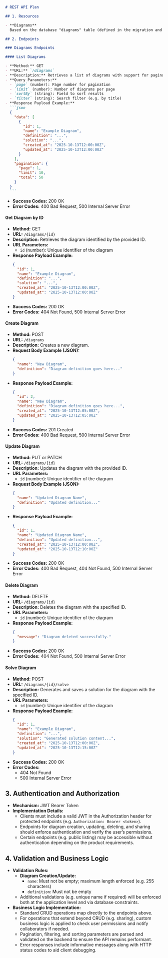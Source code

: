 ````markdown
# REST API Plan

## 1. Resources

- **Diagrams**  
  Based on the database "diagrams" table (defined in the migration and database.types.ts), this resource represents a visual or data diagram with fields such as id, title, content, created_at, updated_at, etc.

## 2. Endpoints

### Diagrams Endpoints

#### List Diagrams

- **Method:** GET
- **URL:** `/diagrams`
- **Description:** Retrieves a list of diagrams with support for pagination, filtering, and sorting.
- **Query Parameters:**
  - `page` (number): Page number for pagination
  - `limit` (number): Number of diagrams per page
  - `sortBy` (string): Field to sort results
  - `filter` (string): Search filter (e.g. by title)
- **Response Payload Example:**
  ```json
  {
    "data": [
      {
        "id": 1,
        "name": "Example Diagram",
        "definition": "...",
        "solution": "...",
        "created_at": "2025-10-13T12:00:00Z",
        "updated_at": "2025-10-13T12:00:00Z"
      }
    ],
    "pagination": {
      "page": 1,
      "limit": 10,
      "total": 50
    }
  }
  ```
````

- **Success Codes:** 200 OK
- **Error Codes:** 400 Bad Request, 500 Internal Server Error

#### Get Diagram by ID

- **Method:** GET
- **URL:** `/diagrams/{id}`
- **Description:** Retrieves the diagram identified by the provided ID.
- **URL Parameters:**
  - `id` (number): Unique identifier of the diagram
- **Response Payload Example:**
  ```json
  {
    "id": 1,
    "name": "Example Diagram",
    "definition": "...",
    "solution": "...",
    "created_at": "2025-10-13T12:00:00Z",
    "updated_at": "2025-10-13T12:00:00Z"
  }
  ```
- **Success Codes:** 200 OK
- **Error Codes:** 404 Not Found, 500 Internal Server Error

#### Create Diagram

- **Method:** POST
- **URL:** `/diagrams`
- **Description:** Creates a new diagram.
- **Request Body Example (JSON):**
  ```json
  {
    "name": "New Diagram",
    "definition": "Diagram definition goes here..."
  }
  ```
- **Response Payload Example:**
  ```json
  {
    "id": 2,
    "name": "New Diagram",
    "definition": "Diagram definition goes here...",
    "created_at": "2025-10-13T12:05:00Z",
    "updated_at": "2025-10-13T12:05:00Z"
  }
  ```
- **Success Codes:** 201 Created
- **Error Codes:** 400 Bad Request, 500 Internal Server Error

#### Update Diagram

- **Method:** PUT or PATCH
- **URL:** `/diagrams/{id}`
- **Description:** Updates the diagram with the provided ID.
- **URL Parameters:**
  - `id` (number): Unique identifier of the diagram
- **Request Body Example (JSON):**
  ```json
  {
    "name": "Updated Diagram Name",
    "definition": "Updated definition..."
  }
  ```
- **Response Payload Example:**
  ```json
  {
    "id": 1,
    "name": "Updated Diagram Name",
    "definition": "Updated definition...",
    "created_at": "2025-10-13T12:00:00Z",
    "updated_at": "2025-10-13T12:10:00Z"
  }
  ```
- **Success Codes:** 200 OK
- **Error Codes:** 400 Bad Request, 404 Not Found, 500 Internal Server Error

#### Delete Diagram

- **Method:** DELETE
- **URL:** `/diagrams/{id}`
- **Description:** Deletes the diagram with the specified ID.
- **URL Parameters:**
  - `id` (number): Unique identifier of the diagram
- **Response Payload Example:**
  ```json
  {
    "message": "Diagram deleted successfully."
  }
  ```
- **Success Codes:** 200 OK
- **Error Codes:** 404 Not Found, 500 Internal Server Error

#### Solve Diagram

- **Method:** POST
- **URL:** `/diagrams/{id}/solve`
- **Description:** Generates and saves a solution for the diagram with the specified ID.
- **URL Parameters:**
  - `id` (number): Unique identifier of the diagram
- **Response Payload Example:**
  ```json
  {
    "id": 1,
    "name": "Example Diagram",
    "definition": "...",
    "solution": "Generated solution content...",
    "created_at": "2025-10-13T12:00:00Z",
    "updated_at": "2025-10-13T12:15:00Z"
  }
  ```
- **Success Codes:** 200 OK
- **Error Codes:**
  - 404 Not Found
  - 500 Internal Server Error

## 3. Authentication and Authorization

- **Mechanism:** JWT Bearer Token
- **Implementation Details:**
  - Clients must include a valid JWT in the Authorization header for protected endpoints (e.g. `Authorization: Bearer <token>`).
  - Endpoints for diagram creation, updating, deleting, and sharing should enforce authentication and verify the user’s permissions.
  - Certain endpoints (e.g. public listing) may be accessible without authentication depending on the product requirements.

## 4. Validation and Business Logic

- **Validation Rules:**
  - **Diagram Creation/Update:**
    - `name`: Must not be empty; maximum length enforced (e.g. 255 characters)
    - `definition`: Must not be empty
  - Additional validations (e.g. unique name if required) will be enforced both at the application level and via database constraints.
- **Business Logic Implementation:**
  - Standard CRUD operations map directly to the endpoints above.
  - For operations that extend beyond CRUD (e.g. sharing), custom business logic is applied to check user permissions and notify collaborators if needed.
  - Pagination, filtering, and sorting parameters are parsed and validated on the backend to ensure the API remains performant.
  - Error responses include informative messages along with HTTP status codes to aid client debugging.

```

```
